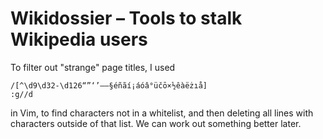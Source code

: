 # Wikidossier – Tools to stalk Wikipedia users

To filter out "strange" page titles, I used

    /[^\d9\d32-\d126“”‘’–—§éñãí¡áóâ°üčō×½êàëżıå]
    :g//d

in Vim, to find characters not in a whitelist, and then deleting all lines with
characters outside of that list.
We can work out something better later.
